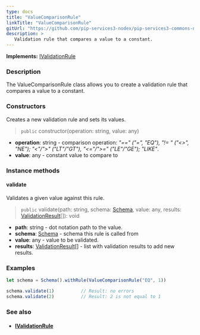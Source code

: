```yaml
---
type: docs
title: "ValueComparisonRule"
linkTitle: "ValueComparisonRule"
gitUrl: "https://github.com/pip-services3-nodex/pip-services3-commons-nodex"
description: >
   Validation rule that compares a value to a constant.
---
```


**Implements:** [IValidationRule](../ivalidation_rule)

### Description

The ValueComparisonRule class allows you to create a validation rule that compares a value to a constant.

### Constructors
Creates a new validation rule and sets its values.

> `public` constructor(operation: string, value: any)

- **operation**: string - comparison operation: *"==" ("=", "EQ"), "!= " ("<>", "NE"); "<"/">" ("LT"/"GT"), "<="/">=" ("LE"/"GE"); "LIKE"*.
- **value**: any - constant value to compare to

### Instance methods

#### validate
Validates a given value against this rule.

> `public` validate(path: string, schema: [Schema](../schema), value: any, results: [ValidationResult](../validation_result)[]): void

- **path**: string - dot notation path to the value.
- **schema**: [Schema](../schema) - schema this rule is called from
- **value**: any - value to be validated.
- **results**: [ValidationResult](../validation_result)[] - list with validation results to add new results.

### Examples
```typescript
let schema = Schema().withRule(ValueComparisonRule("EQ", 1))

schema.validate(1)          // Result: no errors
schema.validate(2)          // Result: 2 is not equal to 1
```

### See also
- #### [IValidationRule](../ivalidation_rule)
